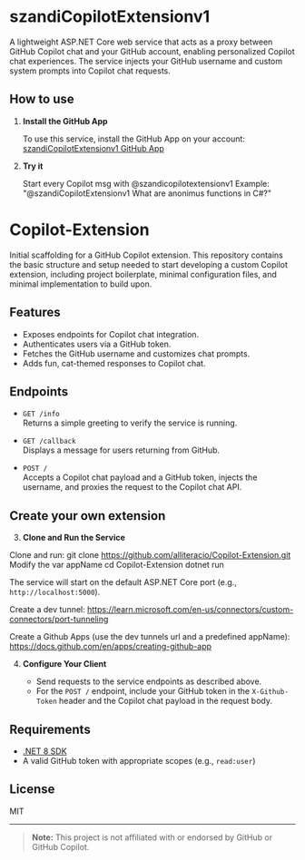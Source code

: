 # szandiCopilotExtensionv1

A lightweight ASP.NET Core web service that acts as a proxy between GitHub Copilot chat and your GitHub account, enabling personalized Copilot chat experiences. The service injects your GitHub username and custom system prompts into Copilot chat requests.

## How to use

1. **Install the GitHub App**

   To use this service, install the GitHub App on your account:  
   [szandiCopilotExtensionv1 GitHub App](https://github.com/apps/szandicopilotextensionv1)

2. **Try it**

   Start every Copilot msg with @szandicopilotextensionv1
   Example: "@szandiCopilotExtensionv1 What are anonimus functions in C#?"
   
# Copilot-Extension

Initial scaffolding for a GitHub Copilot extension. This repository contains the basic structure and setup needed to start developing a custom Copilot extension, including project boilerplate, minimal configuration files, and minimal implementation to build upon.

## Features

- Exposes endpoints for Copilot chat integration.
- Authenticates users via a GitHub token.
- Fetches the GitHub username and customizes chat prompts.
- Adds fun, cat-themed responses to Copilot chat.

## Endpoints

- `GET /info`  
  Returns a simple greeting to verify the service is running.

- `GET /callback`  
  Displays a message for users returning from GitHub.

- `POST /`  
  Accepts a Copilot chat payload and a GitHub token, injects the username, and proxies the request to the Copilot chat API.
  
## Create your own extension

3. **Clone and Run the Service**
   
  Clone and run:
  git clone https://github.com/alliteracio/Copilot-Extension.git
  Modify the var appName
  cd Copilot-Extension dotnet run
  
  The service will start on the default ASP.NET Core port (e.g., `http://localhost:5000`).
  
  Create a dev tunnel:
  https://learn.microsoft.com/en-us/connectors/custom-connectors/port-tunneling
  
  Create a Github Apps (use the dev tunnels url and a predefined appName):
  https://docs.github.com/en/apps/creating-github-app

4. **Configure Your Client**

   - Send requests to the service endpoints as described above.
   - For the `POST /` endpoint, include your GitHub token in the `X-Github-Token` header and the Copilot chat payload in the request body.

## Requirements

- [.NET 8 SDK](https://dotnet.microsoft.com/download/dotnet/8.0)
- A valid GitHub token with appropriate scopes (e.g., `read:user`)

## License

MIT

---

> **Note:** This project is not affiliated with or endorsed by GitHub or GitHub Copilot.

